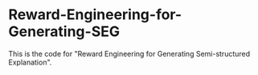 # Reward-Engineering-for-Generating-SEG
This is the code for "Reward Engineering for Generating Semi-structured Explanation".
